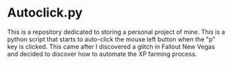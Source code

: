 # Autoclick.py
This is a repository dedicated to storing a personal project of mine. This is a python script that starts to auto-click the mouse left button when the "p" key is clicked. This came after I discovered a glitch in Fallout New Vegas and decided to discover how to automate the XP farming process.
